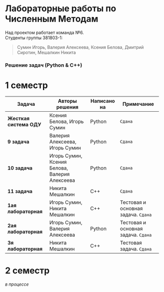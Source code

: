 Лабораторные работы по Численным Методам
========

Над проектом работает команда №6.  
Студенты группы 381803-1:  
> Сумин Игорь, Валерия Алексеева, Ксения Белова, Дмитрий Сиротин, Мешалкин Никита

### Решение задач (Python & C++)

# 1 семестр

| Задача | Авторы решения | Написано на | Примечание |
|---| ----- | -------- |-----|
|**Жесткая система ОДУ**| Ксения Белова, Игорь Сумин | Python | `Сдана` |
|**9 задача**| Валерия Алексеева, Игорь Сумин | Python | `Сдана` |
|**10 задача**| Игорь Сумин, Ксения Белова, Валерия Алексеева | Python | `Сдана` |
|**11 задача**| Никита Мешалкин | С++ | `Сдана` |
|**1ая лабораторная**| Игорь Сумин, Никита Мешалкин | C++ | Тестовая и основная задача. `Сдана`|
|**2ая лабораторная**| Игорь Сумин, Валерия Алексеева | Python | Тестовая и основная задача. `Сдана`|
|**3я лабораторная**| Никита Мешалкин | С++ | Тестовая задача. `Сдана` |

# 2 семестр
*в процессе*